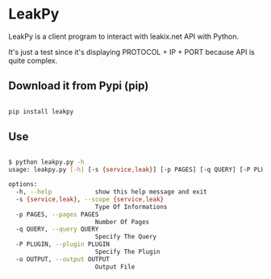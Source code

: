# LeakPy

LeakPy is a client program to interact with leakix.net API with Python. 

It's just a test since it's displaying PROTOCOL + IP + PORT because API is quite complex.



## Download it from Pypi (pip)


```bash

pip install leakpy


```


## Use

```bash

$ python leakpy.py -h
usage: leakpy.py [-h] [-s {service,leak}] [-p PAGES] [-q QUERY] [-P PLUGIN] [-o OUTPUT]

options:
  -h, --help            show this help message and exit
  -s {service,leak}, --scope {service,leak}
                        Type Of Informations
  -p PAGES, --pages PAGES
                        Number Of Pages
  -q QUERY, --query QUERY
                        Specify The Query
  -P PLUGIN, --plugin PLUGIN
                        Specify The Plugin
  -o OUTPUT, --output OUTPUT
                        Output File


```


